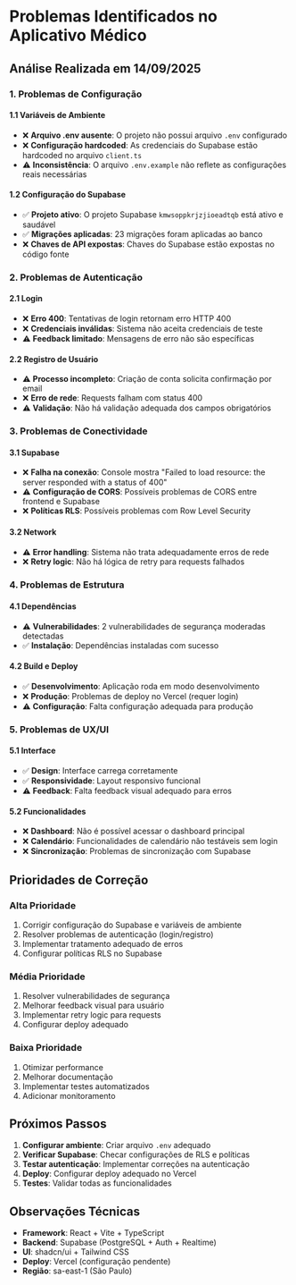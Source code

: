 # Problemas Identificados no Aplicativo Médico

## Análise Realizada em 14/09/2025

### 1. **Problemas de Configuração**

#### 1.1 Variáveis de Ambiente
- ❌ **Arquivo .env ausente**: O projeto não possui arquivo `.env` configurado
- ❌ **Configuração hardcoded**: As credenciais do Supabase estão hardcoded no arquivo `client.ts`
- ⚠️ **Inconsistência**: O arquivo `.env.example` não reflete as configurações reais necessárias

#### 1.2 Configuração do Supabase
- ✅ **Projeto ativo**: O projeto Supabase `kmwsoppkrjzjioeadtqb` está ativo e saudável
- ✅ **Migrações aplicadas**: 23 migrações foram aplicadas ao banco
- ❌ **Chaves de API expostas**: Chaves do Supabase estão expostas no código fonte

### 2. **Problemas de Autenticação**

#### 2.1 Login
- ❌ **Erro 400**: Tentativas de login retornam erro HTTP 400
- ❌ **Credenciais inválidas**: Sistema não aceita credenciais de teste
- ⚠️ **Feedback limitado**: Mensagens de erro não são específicas

#### 2.2 Registro de Usuário
- ⚠️ **Processo incompleto**: Criação de conta solicita confirmação por email
- ❌ **Erro de rede**: Requests falham com status 400
- ⚠️ **Validação**: Não há validação adequada dos campos obrigatórios

### 3. **Problemas de Conectividade**

#### 3.1 Supabase
- ❌ **Falha na conexão**: Console mostra "Failed to load resource: the server responded with a status of 400"
- ⚠️ **Configuração de CORS**: Possíveis problemas de CORS entre frontend e Supabase
- ❌ **Políticas RLS**: Possíveis problemas com Row Level Security

#### 3.2 Network
- ⚠️ **Error handling**: Sistema não trata adequadamente erros de rede
- ❌ **Retry logic**: Não há lógica de retry para requests falhados

### 4. **Problemas de Estrutura**

#### 4.1 Dependências
- ⚠️ **Vulnerabilidades**: 2 vulnerabilidades de segurança moderadas detectadas
- ✅ **Instalação**: Dependências instaladas com sucesso

#### 4.2 Build e Deploy
- ✅ **Desenvolvimento**: Aplicação roda em modo desenvolvimento
- ❌ **Produção**: Problemas de deploy no Vercel (requer login)
- ⚠️ **Configuração**: Falta configuração adequada para produção

### 5. **Problemas de UX/UI**

#### 5.1 Interface
- ✅ **Design**: Interface carrega corretamente
- ✅ **Responsividade**: Layout responsivo funcional
- ⚠️ **Feedback**: Falta feedback visual adequado para erros

#### 5.2 Funcionalidades
- ❌ **Dashboard**: Não é possível acessar o dashboard principal
- ❌ **Calendário**: Funcionalidades de calendário não testáveis sem login
- ❌ **Sincronização**: Problemas de sincronização com Supabase

## Prioridades de Correção

### Alta Prioridade
1. Corrigir configuração do Supabase e variáveis de ambiente
2. Resolver problemas de autenticação (login/registro)
3. Implementar tratamento adequado de erros
4. Configurar políticas RLS no Supabase

### Média Prioridade
1. Resolver vulnerabilidades de segurança
2. Melhorar feedback visual para usuário
3. Implementar retry logic para requests
4. Configurar deploy adequado

### Baixa Prioridade
1. Otimizar performance
2. Melhorar documentação
3. Implementar testes automatizados
4. Adicionar monitoramento

## Próximos Passos

1. **Configurar ambiente**: Criar arquivo `.env` adequado
2. **Verificar Supabase**: Checar configurações de RLS e políticas
3. **Testar autenticação**: Implementar correções na autenticação
4. **Deploy**: Configurar deploy adequado no Vercel
5. **Testes**: Validar todas as funcionalidades

## Observações Técnicas

- **Framework**: React + Vite + TypeScript
- **Backend**: Supabase (PostgreSQL + Auth + Realtime)
- **UI**: shadcn/ui + Tailwind CSS
- **Deploy**: Vercel (configuração pendente)
- **Região**: sa-east-1 (São Paulo)
